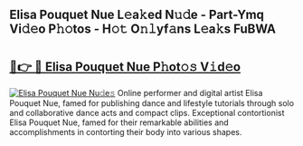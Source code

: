 ## Elisa Pouquet Nue L𝚎a𝚔ed N𝚞𝚍e - Part-Ymq Vi𝚍𝚎o P𝚑𝚘tos - H𝚘𝚝 O𝚗𝚕yf𝚊ns L𝚎a𝚔s FuBWA

# <h2><a href="http://kf351a.oniu.top/?m=Elisa+Pouquet+Nue">🔗👉 🔴 Elisa Pouquet Nue P𝚑ot𝚘𝚜 V𝚒d𝚎o</a></h2>

[![Elisa Pouquet Nue Nu𝚍e𝚜](https://i.imgur.com/0qMVB7G.gif)](http://kf351a.oniu.top/?m=Elisa+Pouquet+Nue)
Online performer and digital artist Elisa Pouquet Nue, famed for publishing dance and lifestyle tutorials through solo and collaborative dance acts and compact clips. Exceptional contortionist Elisa Pouquet Nue, famed for their remarkable abilities and accomplishments in contorting their body into various shapes.  
